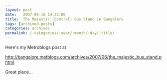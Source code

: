 ```yaml
---
layout: post
date:	2007-06-16 14:32:00
title:  The Majestic (Central) Bus Stand in Bangalore
tags: [archived-posts]
categories: archives
permalink: /:categories/:year/:month/:day/:title/
---
```

Here's my Metroblogs post at

http://bangalore.metblogs.com/archives/2007/06/the_majestic_bus_stand.phtml

Great place...
